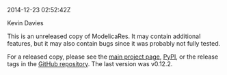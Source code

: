 2014-12-23 02:52:42Z

Kevin Davies

This is an unreleased copy of ModelicaRes.
It may contain additional features, but it may also contain bugs since it was
probably not fully tested.

For a released copy, please see the
[main project page](http://kdavies4.github.io/ModelicaRes/),
[PyPI](https://pypi.python.org/pypi/ModelicaRes), or the release tags in the
[GitHub repository](https://github.com/kdavies4/ModelicaRes).
The last version was v0.12.2.
